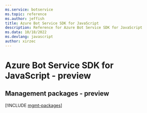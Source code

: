 ```yaml
---
ms.service: botservice
ms.topic: reference
ms.author: jeffish
title: Azure Bot Service SDK for JavaScript
description: Reference for Azure Bot Service SDK for JavaScript
ms.data: 10/18/2022
ms.devlang: javascript
author: xirzec
---
```

# Azure Bot Service SDK for JavaScript - preview

## Management packages - preview
[!INCLUDE [mgmt-packages](bot-service-mgmt-index.md)]